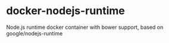 docker-nodejs-runtime
=====================

Node.js runtime docker container with bower support, based on google/nodejs-runtime


